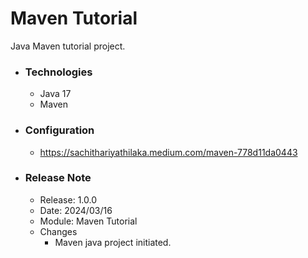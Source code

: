 # Maven Tutorial
Java Maven tutorial project.

* ### Technologies
  * Java 17
  * Maven

* ### Configuration
  * https://sachithariyathilaka.medium.com/maven-778d11da0443

* ### Release Note

    * Release: 1.0.0
    * Date: 2024/03/16
    * Module: Maven Tutorial
    * Changes
        * Maven java project initiated.
